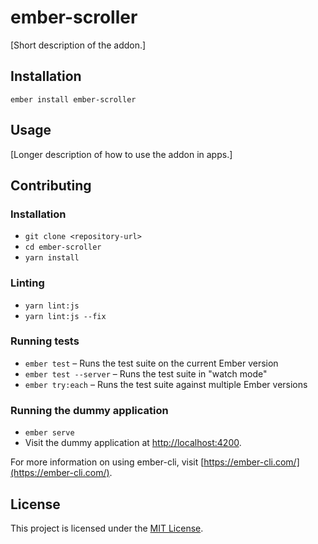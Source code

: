 ember-scroller
==============================================================================

[Short description of the addon.]

Installation
------------------------------------------------------------------------------

```
ember install ember-scroller
```


Usage
------------------------------------------------------------------------------

[Longer description of how to use the addon in apps.]


Contributing
------------------------------------------------------------------------------

### Installation

* `git clone <repository-url>`
* `cd ember-scroller`
* `yarn install`

### Linting

* `yarn lint:js`
* `yarn lint:js --fix`

### Running tests

* `ember test` – Runs the test suite on the current Ember version
* `ember test --server` – Runs the test suite in "watch mode"
* `ember try:each` – Runs the test suite against multiple Ember versions

### Running the dummy application

* `ember serve`
* Visit the dummy application at [http://localhost:4200](http://localhost:4200).

For more information on using ember-cli, visit [https://ember-cli.com/](https://ember-cli.com/).

License
------------------------------------------------------------------------------

This project is licensed under the [MIT License](LICENSE.md).
